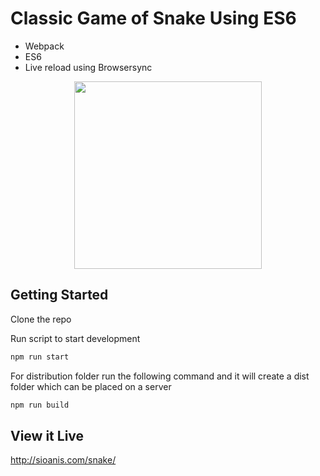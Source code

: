 # Classic Game of Snake Using ES6

- Webpack
- ES6
- Live reload using Browsersync

<p align="center"><img width="300px" src="http://sioanis.com/snake.gif"></p>

## Getting Started

Clone the repo

Run script to start development
```sh
npm run start
```

For distribution folder run the following command and it will create a dist folder which can be placed on a server
```sh
npm run build
```

## View it Live

http://sioanis.com/snake/
